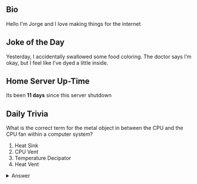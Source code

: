 ## Bio

Hello I'm Jorge and I love making things for the internet

## Joke of the Day

Yesterday, I accidentally swallowed some food coloring. The doctor says I’m okay, but I feel like I’ve dyed a little inside.

## Home Server Up-Time

Its been **11 days** since this server shutdown


## Daily Trivia

What is the correct term for the metal object in between the CPU and the CPU fan within a computer system?
 1. Heat Sink
 2. CPU Vent
 3. Temperature Decipator
 4. Heat Vent

<details>
  <summary>Answer</summary>
  Heat Sink
</details>
